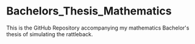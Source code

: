 # Bachelors_Thesis_Mathematics
This is the GitHub Repository accompanying my mathematics Bachelor's thesis of simulating the rattleback.
